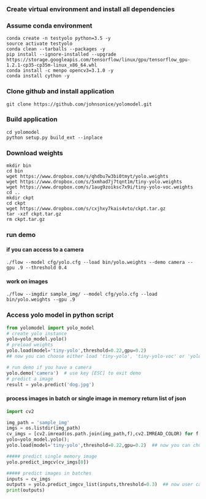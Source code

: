 ### Create virtual environment and install all dependencies 
### Assume conda environment
```
conda create -n testyolo python=3.5 -y
source activate testyolo
conda clean --tarballs --packages -y
pip install --ignore-installed --upgrade https://storage.googleapis.com/tensorflow/linux/gpu/tensorflow_gpu-1.2.1-cp35-cp35m-linux_x86_64.whl
conda install -c menpo opencv3=3.1.0 -y
conda install cython -y
```
### Clone github and install application 
```
git clone https://github.com/johnsonice/yolomodel.git
```

### Build application 
```
cd yolomodel 
python setup.py build_ext --inplace
```
### Download weights 
```
mkdir bin
cd bin 
wget https://www.dropbox.com/s/qhdbu7w3bi0tmyt/yolo.weights
wget https://www.dropbox.com/s/5xmhad7j7tqnt1m/tiny-yolo.weights
wget https://www.dropbox.com/s/1aug9zoiksc7x9i/tiny-yolo-voc.weights
cd ..
mkdir ckpt
cd ckpt
wget https://www.dropbox.com/s/cxjhxy7kais4vto/ckpt.tar.gz
tar -xzf ckpt.tar.gz
rm ckpt.tar.gz
```
### run demo 
#### if you can access to a camera 
```
./flow --model cfg/yolo.cfg --load bin/yolo.weights --demo camera --gpu .9 --threshold 0.4
```
#### work on images 
```
./flow --imgdir sample_img/ --model cfg/yolo.cfg --load bin/yolo.weights --gpu .9
```

### Access yolo model in python script
```python
from yolomodel import yolo_model
# create yolo instance 
yolo=yolo_model.yolo()
# preload weights
yolo.load(model='tiny-yolo',threshold=0.22,gpu=0.2)  
## now you can choose either load 'tiny-yolo', 'tiny-yolo-voc' or 'yolo' model, and you can also pass in threshold 

# run demo if you have a camera
yolo.demo('camera')  # use key [ESC] to exit demo
# predict a image
result = yolo.predict('dog.jpg')
```

#### process images in batch or single image in memory return list of json
```python
import cv2

img_path = 'sample_img'
imgs = os.listdir(img_path)
cv_imgs = [cv2.imread(os.path.join(img_path,f),cv2.IMREAD_COLOR) for f in imgs] 
yolo=yolo_model.yolo();
yolo.load(model='tiny-yolo',threshold=0.22,gpu=0.2)  ## now you can choose either load 'tiny-yolo' or 'yolo' model, and you can also pass in threshold

##### predict single memory image
yolo.predict_imgcv(cv_imgs[0])

##### predict images in batches
inputs = cv_imgs
outputs = yolo.predict_imgcv_list(inputs,threshold=0.3)  ## now user can pass in threshold, if not, defaults to 0.35
print(outputs)
```
